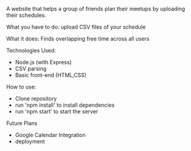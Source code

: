 A website that helps a group of friends plan their meetups by uploading their schedules.

What you have to do:
upload CSV files of your schedule

What it does:
Finds overlapping free time across all users

Technologies Used:
- Node.js (with Express)
- CSV parsing
- Basic front-end (HTML,CSS)

How to use:
- Clone repository
- run 'npm install' to install dependencies
- run 'npm start' to start the server

Future Plans
- Google Calendar Integration
- deployment 

